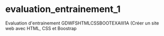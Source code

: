 # evaluation_entrainement_1
Evaluation d'entrainement GDWFSHTMLCSSBOOTEXAIII1A (Créer un site web avec HTML, CSS et Boostrap
